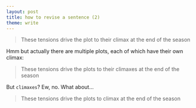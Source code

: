 ```yaml
---
layout: post
title: how to revise a sentence (2)
theme: write
---
```


> These tensions drive the plot to their climax at the end of the season

Hmm but actually there are multiple plots, each of which have their own climax:

> These tensions drive the plots to their climaxes at the end of the season

But `climaxes`? Ew, no. What about...
> These tensions drive the plots to climax at the end of the season

